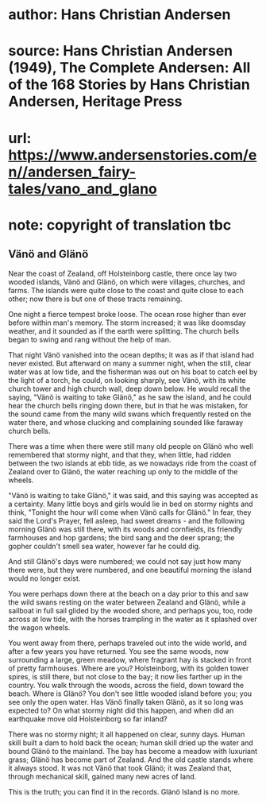 # author: Hans Christian Andersen
# source: Hans Christian Andersen (1949), The Complete Andersen: All of the 168 Stories by Hans Christian Andersen, Heritage Press
# url: https://www.andersenstories.com/en//andersen_fairy-tales/vano_and_glano
# note: copyright of translation tbc

## Vänö and Glänö 

Near the coast of Zealand, off Holsteinborg castle, there once lay two
wooded islands, Vänö and Glänö, on which were villages, churches, and
farms. The islands were quite close to the coast and quite close to each
other; now there is but one of these tracts remaining.

One night a fierce tempest broke loose. The ocean rose higher than ever
before within man's memory. The storm increased; it was like doomsday
weather, and it sounded as if the earth were splitting. The church bells
began to swing and rang without the help of man.

That night Vänö vanished into the ocean depths; it was as if that island
had never existed. But afterward on many a summer night, when the still,
clear water was at low tide, and the fisherman was out on his boat to
catch eel by the light of a torch, he could, on looking sharply, see
Vänö, with its white church tower and high church wall, deep down below.
He would recall the saying, "Vänö is waiting to take Glänö," as he saw
the island, and he could hear the church bells ringing down there, but
in that he was mistaken, for the sound came from the many wild swans
which frequently rested on the water there, and whose clucking and
complaining sounded like faraway church bells.

There was a time when there were still many old people on Glänö who well
remembered that stormy night, and that they, when little, had ridden
between the two islands at ebb tide, as we nowadays ride from the coast
of Zealand over to Glänö, the water reaching up only to the middle of
the wheels.

"Vänö is waiting to take Glänö," it was said, and this saying was
accepted as a certainty. Many little boys and girls would lie in bed on
stormy nights and think, "Tonight the hour will come when Vänö calls
for Glänö." In fear, they said the Lord's Prayer, fell asleep, had
sweet dreams - and the following morning Glänö was still there, with its
woods and cornfields, its friendly farmhouses and hop gardens; the bird
sang and the deer sprang; the gopher couldn't smell sea water, however
far he could dig.

And still Glänö's days were numbered; we could not say just how many
there were, but they were numbered, and one beautiful morning the island
would no longer exist.

You were perhaps down there at the beach on a day prior to this and saw
the wild swans resting on the water between Zealand and Glänö, while a
sailboat in full sail glided by the wooded shore, and perhaps you, too,
rode across at low tide, with the horses trampling in the water as it
splashed over the wagon wheels.

You went away from there, perhaps traveled out into the wide world, and
after a few years you have returned. You see the same woods, now
surrounding a large, green meadow, where fragrant hay is stacked in
front of pretty farmhouses. Where are you? Holsteinborg, with its golden
tower spires, is still there, but not close to the bay; it now lies
farther up in the country. You walk through the woods, across the field,
down toward the beach. Where is Glänö? You don't see little wooded
island before you; you see only the open water. Has Vänö finally taken
Glänö, as it so long was expected to? On what stormy night did this
happen, and when did an earthquake move old Holsteinborg so far inland?

There was no stormy night; it all happened on clear, sunny days. Human
skill built a dam to hold back the ocean; human skill dried up the water
and bound Glänö to the mainland. The bay has become a meadow with
luxuriant grass; Glänö has become part of Zealand. And the old castle
stands where it always stood. It was not Vänö that took Glänö; it was
Zealand that, through mechanical skill, gained many new acres of land.

This is the truth; you can find it in the records. Glänö Island is no
more.
